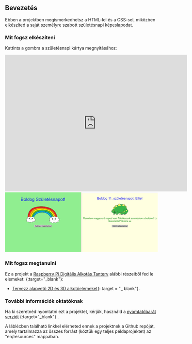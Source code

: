 ## Bevezetés

Ebben a projektben megismerkedhetsz a HTML-lel és a CSS-sel, miközben elkészíted a saját személyre szabott születésnapi képeslapodat.

### Mit fogsz elkészíteni

Kattints a gombra a születésnapi kártya megnyitásához:

<div class="trinket">
  <iframe src="https://trinket.io/embed/html/c3d52cf65c?outputOnly=true&start=result" width="600" height="450" frameborder="0" marginwidth="0" marginheight="0" allowfullscreen>
  </iframe>
  <img src="images/birthday-final.png">
</div>

### Mit fogsz megtanulni

Ez a projekt a [Raspberry Pi Digitális Alkotás Tanterv](http://rpf.io/curriculum) alábbi részeiből fed le elemeket: {:target="_blank"}:

+ [Tervezz alapvető 2D és 3D alkotóelemeket](https://www.raspberrypi.org/curriculum/design/creator){: target = "_ blank"}.

### További információk oktatóknak

Ha ki szeretnéd nyomtatni ezt a projektet, kérjük, használd a [nyomtatóbarát verziót](https://projects.raspberrypi.org/en/projects/happy-birthday/print) {:target="_blank"} .

A láblécben található linkkel elérheted ennek a projektnek a Github repóját, amely tartalmazza az összes forrást (köztük egy teljes példaprojektet) az "en/resources" mappában.